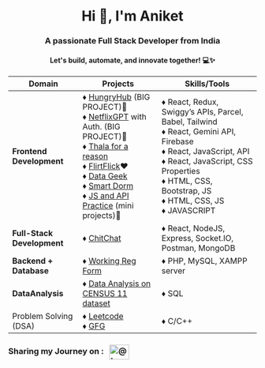 <h1 align="center">Hi 👋, I'm Aniket</h1>
<h3 align="center">A passionate Full Stack Developer from India</h3>
<h4 align="center">Let's build, automate, and innovate together! 💻✨</h4>


| Domain                                        | Projects                                                                                              | Skills/Tools |
|--------------------------                     |-------------------------------------------------------                                                | ---------------
| **Frontend Development**                          | ♦ [HungryHub](https://github.com/aniketsinha2002/HungryHub) (BIG PROJECT)🚀 <br> ♦ [NetflixGPT](https://github.com/aniketsinha2002/NetflixGPT) with Auth. (BIG PROJECT)🚀<br> ♦ [Thala for a reason](https://github.com/aniketsinha2002/Thala-For-A-Reason)  <br> ♦ [FlirtFlick](https://github.com/aniketsinha2002/FlirtFlick)❤️ <br> ♦ [Data Geek](https://github.com/aniketsinha2002/DataGeek)   <br> ♦ [Smart Dorm](https://github.com/aniketsinha2002/smartdorm.github.io) <br> ♦ [JS and API Practice](https://github.com/aniketsinha2002/Javascript-and-API-practices) (mini projects)🐛 |  ♦ React, Redux, Swiggy’s APIs, Parcel, Babel, Tailwind <br> ♦ React, Gemini API, Firebase <br> ♦ React, JavaScript, API <br> ♦ React, JavaScript, CSS Properties <br> ♦ HTML, CSS, Bootstrap, JS <br> ♦ HTML, CSS, JS <br> ♦ JAVASCRIPT 
| **Full-Stack Development**                        | ♦ [ChitChat](https://github.com/aniketsinha2002/ChitChat)                                     | ♦ React, NodeJS, Express, Socket.IO, Postman, MongoDB 
| **Backend + Database**                            | ♦ [Working Reg Form](https://github.com/aniketsinha2002/Working-Registration-Form)  | ♦ PHP, MySQL, XAMPP server
| **DataAnalysis**                                  | ♦ [Data Analysis on CENSUS 11 dataset](https://github.com/aniketsinha2002/SQL_Data_Analysis_CENSUS2011)    | ♦ SQL 
| Problem Solving (DSA)                                  | ♦ [Leetcode](https://leetcode.com/aniketsinha2002/)  <br> ♦ [GFG](https://auth.geeksforgeeks.org/user/decodersinha)                                                                                  | ♦ C/C++


<h3 align="left">
Sharing my Journey on :
&nbsp;&nbsp;<a href="https://twitter.com/Aniket_16May" target="blank"><img align="center" src="https://raw.githubusercontent.com/rahuldkjain/github-profile-readme-generator/master/src/images/icons/Social/twitter.svg" alt="@truptimane9" height="30" width="40" /></a>
</h3>
